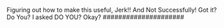 Figuring out how to make this useful, Jerk!! And Not Successfully! Got it? Do You? I asked DO YOU? Okay? #####################
